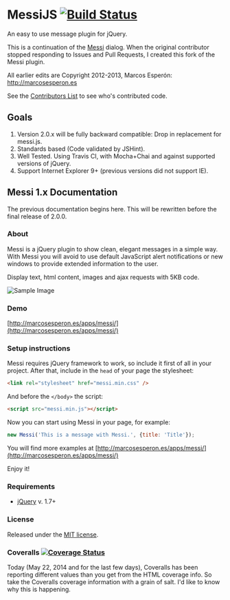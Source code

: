 # MessiJS [![Build Status](https://travis-ci.org/MessiJS/MessiJS.png?branch=master)](https://travis-ci.org/MessiJS/MessiJS)
An easy to use message plugin for jQuery.

This is a continuation of the [Messi](https://github.com/marcosesperon/Messi) dialog.
When the original contributor stopped responding to Issues and Pull Requests, I created this fork of the Messi plugin.

All earlier edits are Copyright 2012-2013, Marcos Esperón: http://marcosesperon.es

See the [Contributors List](https://github.com/MessiJS/MessiJS/graphs/contributors)
to see who's contributed code.

## Goals
1. Version 2.0.x will be fully backward compatible: Drop in replacement for messi.js.
2. Standards based (Code validated by JSHint).
3. Well Tested.  Using Travis CI, with Mocha+Chai and against supported versions of jQuery.
4. Support Internet Explorer 9+ (previous versions did not support IE).

## Messi 1.x Documentation
The previous documentation begins here.  This will be rewritten before the final release of 2.0.0.

### About
Messi is a jQuery plugin to show clean, elegant messages in a simple way. With Messi you will avoid to use default JavaScript alert notifications or new windows to provide extended information to the user.

Display text, html content, images and ajax requests with 5KB code.

![Sample Image](http://marcosesperon.es/apps/messi/messi-white.png)

### Demo
[http://marcosesperon.es/apps/messi/](http://marcosesperon.es/apps/messi/)

### Setup instructions
Messi requires jQuery framework to work, so include it first of all in your project. After that, include in the `head` of your page the stylesheet:

```html
<link rel="stylesheet" href="messi.min.css" />
```
And before the `</body>` the script:

```html
<script src="messi.min.js"></script>
```

Now you can start using Messi in your page, for example:

```js
new Messi('This is a message with Messi.', {title: 'Title'});
```

You will find more examples at [http://marcosesperon.es/apps/messi/](http://marcosesperon.es/apps/messi/)

Enjoy it!

### Requirements
* [jQuery](http://jquery.com/) v. 1.7+

### License
Released under the [MIT license](http://www.opensource.org/licenses/MIT).

### Coveralls [![Coverage Status](https://coveralls.io/repos/MessiJS/MessiJS/badge.png)](https://coveralls.io/r/MessiJS/MessiJS)
Today (May 22, 2014 and for the last few days), Coveralls has been
reporting different values than you get from the HTML coverage info.
So take the Coveralls coverage information with a grain of salt.
I'd like to know why this is happening.
